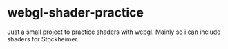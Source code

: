 # webgl-shader-practice
Just a small project to practice shaders with webgl. Mainly so i can include shaders for Stockheimer.
